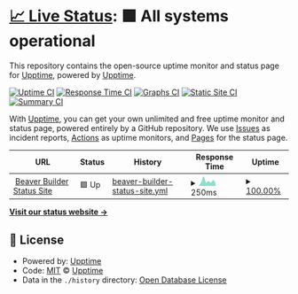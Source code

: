 # [📈 Live Status](https://beaverbuilder.github.io/uptimes/): <!--live status--> **🟩 All systems operational**

This repository contains the open-source uptime monitor and status page for [Upptime](https://upptime.js.org), powered by [Upptime](https://github.com/upptime/upptime).

[![Uptime CI](https://github.com/beaverbuilder/uptimes/workflows/Uptime%20CI/badge.svg)](https://github.com/beaverbuilder/uptimes/actions?query=workflow%3A%22Uptime+CI%22)
[![Response Time CI](https://github.com/beaverbuilder/uptimes/workflows/Response%20Time%20CI/badge.svg)](https://github.com/beaverbuilder/uptimes/actions?query=workflow%3A%22Response+Time+CI%22)
[![Graphs CI](https://github.com/beaverbuilder/uptimes/workflows/Graphs%20CI/badge.svg)](https://github.com/beaverbuilder/uptimes/actions?query=workflow%3A%22Graphs+CI%22)
[![Static Site CI](https://github.com/beaverbuilder/uptimes/workflows/Static%20Site%20CI/badge.svg)](https://github.com/beaverbuilder/uptimes/actions?query=workflow%3A%22Static+Site+CI%22)
[![Summary CI](https://github.com/beaverbuilder/uptimes/workflows/Summary%20CI/badge.svg)](https://github.com/beaverbuilder/uptimes/actions?query=workflow%3A%22Summary+CI%22)

With [Upptime](https://upptime.js.org), you can get your own unlimited and free uptime monitor and status page, powered entirely by a GitHub repository. We use [Issues](https://github.com/upptime/upptime/issues) as incident reports, [Actions](https://github.com/beaverbuilder/uptimes/actions) as uptime monitors, and [Pages](https://upptime.github.io/upptime) for the status page.

<!--start: status pages-->
<!-- This summary is generated by Upptime (https://github.com/upptime/upptime) -->
<!-- Do not edit this manually, your changes will be overwritten -->
<!-- prettier-ignore -->
| URL | Status | History | Response Time | Uptime |
| --- | ------ | ------- | ------------- | ------ |
| <img alt="" src="https://icons.duckduckgo.com/ip3/status.wpbeaverbuilder.com.ico" height="13"> [Beaver Builder Status Site](https://status.wpbeaverbuilder.com/) | 🟩 Up | [beaver-builder-status-site.yml](https://github.com/beaverbuilder/uptimes/commits/HEAD/history/beaver-builder-status-site.yml) | <details><summary><img alt="Response time graph" src="./graphs/beaver-builder-status-site/response-time-week.png" height="20"> 250ms</summary><br><a href="https://beaverbuilder.github.io/uptimes/history/beaver-builder-status-site"><img alt="Response time 240" src="https://img.shields.io/endpoint?url=https%3A%2F%2Fraw.githubusercontent.com%2Fbeaverbuilder%2Fuptimes%2FHEAD%2Fapi%2Fbeaver-builder-status-site%2Fresponse-time.json"></a><br><a href="https://beaverbuilder.github.io/uptimes/history/beaver-builder-status-site"><img alt="24-hour response time 197" src="https://img.shields.io/endpoint?url=https%3A%2F%2Fraw.githubusercontent.com%2Fbeaverbuilder%2Fuptimes%2FHEAD%2Fapi%2Fbeaver-builder-status-site%2Fresponse-time-day.json"></a><br><a href="https://beaverbuilder.github.io/uptimes/history/beaver-builder-status-site"><img alt="7-day response time 250" src="https://img.shields.io/endpoint?url=https%3A%2F%2Fraw.githubusercontent.com%2Fbeaverbuilder%2Fuptimes%2FHEAD%2Fapi%2Fbeaver-builder-status-site%2Fresponse-time-week.json"></a><br><a href="https://beaverbuilder.github.io/uptimes/history/beaver-builder-status-site"><img alt="30-day response time 266" src="https://img.shields.io/endpoint?url=https%3A%2F%2Fraw.githubusercontent.com%2Fbeaverbuilder%2Fuptimes%2FHEAD%2Fapi%2Fbeaver-builder-status-site%2Fresponse-time-month.json"></a><br><a href="https://beaverbuilder.github.io/uptimes/history/beaver-builder-status-site"><img alt="1-year response time 240" src="https://img.shields.io/endpoint?url=https%3A%2F%2Fraw.githubusercontent.com%2Fbeaverbuilder%2Fuptimes%2FHEAD%2Fapi%2Fbeaver-builder-status-site%2Fresponse-time-year.json"></a></details> | <details><summary><a href="https://beaverbuilder.github.io/uptimes/history/beaver-builder-status-site">100.00%</a></summary><a href="https://beaverbuilder.github.io/uptimes/history/beaver-builder-status-site"><img alt="All-time uptime 99.98%" src="https://img.shields.io/endpoint?url=https%3A%2F%2Fraw.githubusercontent.com%2Fbeaverbuilder%2Fuptimes%2FHEAD%2Fapi%2Fbeaver-builder-status-site%2Fuptime.json"></a><br><a href="https://beaverbuilder.github.io/uptimes/history/beaver-builder-status-site"><img alt="24-hour uptime 100.00%" src="https://img.shields.io/endpoint?url=https%3A%2F%2Fraw.githubusercontent.com%2Fbeaverbuilder%2Fuptimes%2FHEAD%2Fapi%2Fbeaver-builder-status-site%2Fuptime-day.json"></a><br><a href="https://beaverbuilder.github.io/uptimes/history/beaver-builder-status-site"><img alt="7-day uptime 100.00%" src="https://img.shields.io/endpoint?url=https%3A%2F%2Fraw.githubusercontent.com%2Fbeaverbuilder%2Fuptimes%2FHEAD%2Fapi%2Fbeaver-builder-status-site%2Fuptime-week.json"></a><br><a href="https://beaverbuilder.github.io/uptimes/history/beaver-builder-status-site"><img alt="30-day uptime 99.87%" src="https://img.shields.io/endpoint?url=https%3A%2F%2Fraw.githubusercontent.com%2Fbeaverbuilder%2Fuptimes%2FHEAD%2Fapi%2Fbeaver-builder-status-site%2Fuptime-month.json"></a><br><a href="https://beaverbuilder.github.io/uptimes/history/beaver-builder-status-site"><img alt="1-year uptime 99.98%" src="https://img.shields.io/endpoint?url=https%3A%2F%2Fraw.githubusercontent.com%2Fbeaverbuilder%2Fuptimes%2FHEAD%2Fapi%2Fbeaver-builder-status-site%2Fuptime-year.json"></a></details>

<!--end: status pages-->

[**Visit our status website →**](https://beaverbuilder.github.io/uptimes/)

## 📄 License

- Powered by: [Upptime](https://github.com/upptime/upptime)
- Code: [MIT](./LICENSE) © [Upptime](https://upptime.js.org)
- Data in the `./history` directory: [Open Database License](https://opendatacommons.org/licenses/odbl/1-0/)
